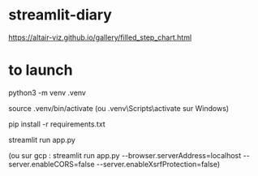 # streamlit-diary

https://altair-viz.github.io/gallery/filled_step_chart.html


# to launch

python3 -m venv .venv

source .venv/bin/activate (ou .venv\Scripts\activate sur Windows)

pip install -r requirements.txt

streamlit run app.py

(ou sur gcp : streamlit run app.py --browser.serverAddress=localhost --server.enableCORS=false --server.enableXsrfProtection=false)

